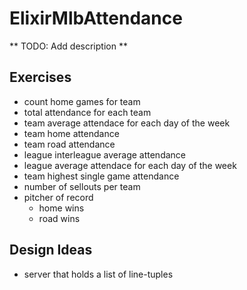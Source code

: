 ElixirMlbAttendance
===================

** TODO: Add description **

## Exercises 

- count home games for team
- total attendance for each team
- team average attendace for each day of the week
- team home attendance
- team road attendance
- league interleague average attendance
- league average attendace for each day of the week
- team highest single game attendance
- number of sellouts per team
- pitcher of record
  - home wins
  - road wins

## Design Ideas

- server that holds a list of line-tuples


